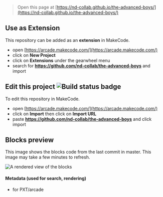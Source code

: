  


> Open this page at [https://nd-collab.github.io/the-advanced-boys/](https://nd-collab.github.io/the-advanced-boys/)

## Use as Extension

This repository can be added as an **extension** in MakeCode.

* open [https://arcade.makecode.com/](https://arcade.makecode.com/)
* click on **New Project**
* click on **Extensions** under the gearwheel menu
* search for **https://github.com/nd-collab/the-advanced-boys** and import

## Edit this project ![Build status badge](https://github.com/nd-collab/the-advanced-boys/workflows/MakeCode/badge.svg)

To edit this repository in MakeCode.

* open [https://arcade.makecode.com/](https://arcade.makecode.com/)
* click on **Import** then click on **Import URL**
* paste **https://github.com/nd-collab/the-advanced-boys** and click import

## Blocks preview

This image shows the blocks code from the last commit in master.
This image may take a few minutes to refresh.

![A rendered view of the blocks](https://github.com/nd-collab/the-advanced-boys/raw/master/.github/makecode/blocks.png)

#### Metadata (used for search, rendering)

* for PXT/arcade
<script src="https://makecode.com/gh-pages-embed.js"></script><script>makeCodeRender("{{ site.makecode.home_url }}", "{{ site.github.owner_name }}/{{ site.github.repository_name }}");</script>
